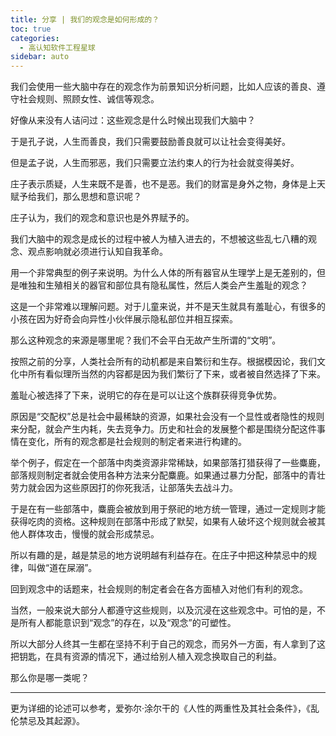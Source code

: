 ```yaml
---
title: 分享 | 我们的观念是如何形成的？
toc: true
categories: 
  - 高认知软件工程星球
sidebar: auto
---
```


我们会使用一些大脑中存在的观念作为前景知识分析问题，比如人应该的善良、遵守社会规则、照顾女性、诚信等观念。

好像从来没有人诘问过：这些观念是什么时候出现我们大脑中？

于是孔子说，人生而善良，我们只需要鼓励善良就可以让社会变得美好。

但是孟子说，人生而邪恶，我们只需要立法约束人的行为社会就变得美好。

庄子表示质疑，人生来既不是善，也不是恶。我们的财富是身外之物，身体是上天赋予给我们，那么思想和意识呢？

庄子认为，我们的观念和意识也是外界赋予的。

我们大脑中的观念是成长的过程中被人为植入进去的，不想被这些乱七八糟的观念、观点影响就必须进行认知自我革命。

用一个非常典型的例子来说明。为什么人体的所有器官从生理学上是无差别的，但是唯独和生殖相关的器官和部位具有隐私属性，然后人类会产生羞耻的观念？

这是一个非常难以理解问题。对于儿童来说，并不是天生就具有羞耻心，有很多的小孩在因为好奇会向异性小伙伴展示隐私部位并相互探索。

那么这种观念的来源是哪里呢？我们不会平白无故产生所谓的“文明”。

按照之前的分享，人类社会所有的动机都是来自繁衍和生存。根据模因论，我们文化中所有看似理所当然的内容都是因为我们繁衍了下来，或者被自然选择了下来。

羞耻心被选择了下来，说明它的存在是可以让这个族群获得竞争优势。

原因是“交配权”总是社会中最稀缺的资源，如果社会没有一个显性或者隐性的规则来分配，就会产生内耗，失去竞争力。历史和社会的发展整个都是围绕分配这件事情在变化，所有的观念都是社会规则的制定者来进行构建的。

举个例子，假定在一个部落中肉类资源非常稀缺，如果部落打猎获得了一些麋鹿，部落规则制定者就会使用各种方法来分配麋鹿。如果通过暴力分配，部落中的青壮劳力就会因为这些原因打的你死我活，让部落失去战斗力。

于是在有一些部落中，麋鹿会被放到用于祭祀的地方统一管理，通过一定规则才能获得吃肉的资格。这种规则在部落中形成了默契，如果有人破坏这个规则就会被其他人群体攻击，慢慢的就会形成禁忌。

所以有趣的是，越是禁忌的地方说明越有利益存在。在庄子中把这种禁忌中的规律，叫做“道在屎溺”。

回到观念中的话题来，社会规则的制定者会在各方面植入对他们有利的观念。

当然，一般来说大部分人都遵守这些规则，以及沉浸在这些观念中。可怕的是，不是所有人都能意识到“观念”的存在，以及“观念”的可塑性。

所以大部分人终其一生都在坚持不利于自己的观念，而另外一方面，有人拿到了这把钥匙，在具有资源的情况下，通过给别人植入观念换取自己的利益。

那么你是哪一类呢？

------

更为详细的论述可以参考，爱弥尔·涂尔干的《人性的两重性及其社会条件》，《乱伦禁忌及其起源》。





